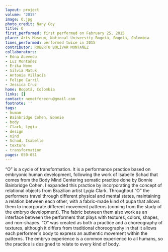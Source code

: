 ```yaml
---
layout: project
volume: '2015'
image: O.jpg
photo_credit: Nany Coy
title: O
first_performed: first performed on February 25, 2015
place: Arts Museum, National University Bogotá, Bogotá, Colombia
times_performed: performed twice in 2015
contributor: ROBERTO BOLÍVAR MONTAÑEZ
collaborators:
- Edna Acevedo
- Luz Montañez
- Erika Neme
- Silvia Matuk
- Antonia Villacís
- Felipe Carril
- Jessica Cruz
home: Bogotá, Colombia
links: []
contact: nemetferecru@gmail.com
footnote: ''
tags:
- human
- Bainbridge Cohen, Bonnie
- body
- Clark, Lygia
- design
- mind
- Schad, Isabelle
- texture
- transformation
pages: 050-051
---
```


“O” is a cycle of transformation. It is a performance practice based on embryonic human development, following the work of Isabelle Schad that comes from the Body Mind Centering somatic practice done by Bonnie Bainbridge Cohen. I expanded this practice by incorporating the concept of relational objects from Brazilian artist Lygia Clark. Throughout “O” the performers travel through different physical and mental states, maintaining a relation between each other, with a fabric-made kind of pupa that allows them to incorporate different movement patterns (coming from the study of the embryo development). The fabric between them also work as an interface between the performers that plays with textures, colors, shapes, and non-shapes. “O” was created as both a practice and a choreography of textures, although it differs from traditional choreography in that it allows each performer´s body to express an authentic movement within the patterns. The embryo experience is a common experience to all humans, so the practice is designed to relate to every kind of body.
